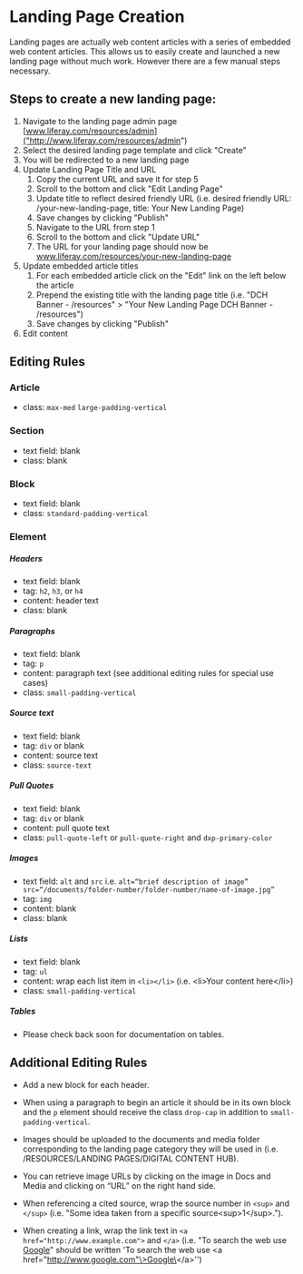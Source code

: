# Landing Page Creation

Landing pages are actually web content articles with a series of embedded web content articles. This allows us to easily create and launched a new landing page without much work. However there are a few manual steps necessary.

## Steps to create a new landing page:
1. Navigate to the landing page admin page [www.liferay.com/resources/admin]("http://www.liferay.com/resources/admin")
2. Select the desired landing page template and click "Create"
3. You will be redirected to a new landing page
4. Update Landing Page Title and URL
	1. Copy the current URL and save it for step 5
	2. Scroll to the bottom and click "Edit Landing Page"
	3. Update title to reflect desired friendly URL (i.e. desired friendly URL: /your-new-landing-page, title: Your New Landing Page)
	4. Save changes by clicking "Publish"
	5. Navigate to the URL from step 1
	6. Scroll to the bottom and click "Update URL"
	7. The URL for your landing page should now be www.liferay.com/resources/your-new-landing-page
5. Update embedded article titles
	1. For each embedded article click on the "Edit" link on the left below the article
	2. Prepend the existing title with the landing page title (i.e. "DCH Banner - /resources" > "Your New Landing Page DCH Banner - /resources")
	3. Save changes by clicking "Publish"
6. Edit content

## Editing Rules
### Article
- class: `max-med` `large-padding-vertical`

### Section
- text field: blank
- class: blank

### Block
- text field: blank
- class: `standard-padding-vertical`

### Element
##### Headers
- text field: blank
- tag: `h2`, `h3`, or `h4`
- content: header text
- class: blank

##### Paragraphs
- text field: blank
- tag: `p`
- content: paragraph text (see additional editing rules for special use cases)
- class: `small-padding-vertical`

##### Source text
- text field: blank
- tag: `div` or blank
- content: source text
- class: `source-text`

##### Pull Quotes
- text field: blank
- tag: `div` or blank
- content: pull quote text
- class: `pull-quote-left` or `pull-quote-right` and `dxp-primary-color`

##### Images
- text field: `alt` and `src` i.e. `alt=“brief description of image” src=“/documents/folder-number/folder-number/name-of-image.jpg”`
- tag: `img`
- content: blank
- class: blank

##### Lists
- text field: blank
- tag: `ul`
- content: wrap each list item in `<li></li>` (i.e. \<li\>Your content here\</li\>)
- class: `small-padding-vertical`

##### Tables
- Please check back soon for documentation on tables.


## Additional Editing Rules
- Add a new block for each header.

- When using a paragraph to begin an article it should be in its own block and the `p` element should receive the class `drop-cap` in addition to `small-padding-vertical`.

- Images should be uploaded to the documents and media folder corresponding to the landing page category they will be used in (i.e. /RESOURCES/LANDING PAGES/DIGITAL CONTENT HUB).

- You can retrieve image URLs by clicking on the image in Docs and Media and clicking on “URL” on the right hand side.

- When referencing a cited source, wrap the source number in `<sup>` and `</sup>` (i.e. "Some idea taken from a specific source\<sup\>1\</sup\>.").

- When creating a link, wrap the link text in `<a href="http://www.example.com">` and `</a>` (i.e. "To search the web use [Google](http://www.google.com)" should be written 'To search the web use \<a href="http://www.google.com"\>Google\</a\>'')